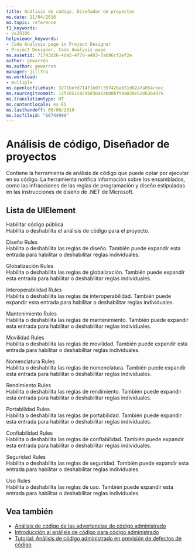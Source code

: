 ```yaml
---
title: Análisis de código, Diseñador de proyectos
ms.date: 11/04/2016
ms.topic: reference
f1_keywords:
- vs29106
helpviewer_keywords:
- Code Analysis page in Project Designer
- Project Designer, Code Analysis page
ms.assetid: 71743d26-4da5-4f7d-a403-7ab96cf2ef2e
author: gewarren
ms.author: gewarren
manager: jillfra
ms.workload:
- multiple
ms.openlocfilehash: 3271befd714f1b07c357426a931d62a7a854cbec
ms.sourcegitcommit: 12f2851c8c9bd36a6ab00bf90a020c620b364076
ms.translationtype: HT
ms.contentlocale: es-ES
ms.lasthandoff: 06/06/2019
ms.locfileid: "66744999"
---
```

# <a name="code-analysis-project-designer"></a>Análisis de código, Diseñador de proyectos

Contiene la herramienta de análisis de código que puede optar por ejecutar en su código. La herramienta notifica información sobre los ensamblados, como las infracciones de las reglas de programación y diseño estipuladas en las instrucciones de diseño de .NET de Microsoft.

## <a name="uielement-list"></a>Lista de UIElement

 Habilitar código pública\
 Habilita o deshabilita el análisis de código para el proyecto.

 Diseño Rules\
 Habilita o deshabilita las reglas de diseño. También puede expandir esta entrada para habilitar o deshabilitar reglas individuales.

 Globalización Rules\
 Habilita o deshabilita las reglas de globalización. También puede expandir esta entrada para habilitar o deshabilitar reglas individuales.

 Interoperabilidad Rules\
 Habilita o deshabilita las reglas de interoperabilidad. También puede expandir esta entrada para habilitar o deshabilitar reglas individuales.

 Mantenimiento Rules\
 Habilita o deshabilita las reglas de mantenimiento. También puede expandir esta entrada para habilitar o deshabilitar reglas individuales.

 Movilidad Rules\
 Habilita o deshabilita las reglas de movilidad. También puede expandir esta entrada para habilitar o deshabilitar reglas individuales.

 Nomenclatura Rules\
 Habilita o deshabilita las reglas de nomenclatura. También puede expandir esta entrada para habilitar o deshabilitar reglas individuales.

 Rendimiento Rules\
 Habilita o deshabilita las reglas de rendimiento. También puede expandir esta entrada para habilitar o deshabilitar reglas individuales.

 Portabilidad Rules\
 Habilita o deshabilita las reglas de portabilidad. También puede expandir esta entrada para habilitar o deshabilitar reglas individuales.

 Confiabilidad Rules\
 Habilita o deshabilita las reglas de confiabilidad. También puede expandir esta entrada para habilitar o deshabilitar reglas individuales.

 Seguridad Rules\
 Habilita o deshabilita las reglas de seguridad. También puede expandir esta entrada para habilitar o deshabilitar reglas individuales.

 Uso Rules\
 Habilita o deshabilita las reglas de uso. También puede expandir esta entrada para habilitar o deshabilitar reglas individuales.

## <a name="see-also"></a>Vea también

- [Análisis de código de las advertencias de código administrado](../../code-quality/code-analysis-for-managed-code-warnings.md)
- [Introducción al análisis de código para código administrado](../../code-quality/code-analysis-for-managed-code-overview.md)
- [Tutorial: Análisis de código administrado en previsión de defectos de código](../../code-quality/walkthrough-analyzing-managed-code-for-code-defects.md)